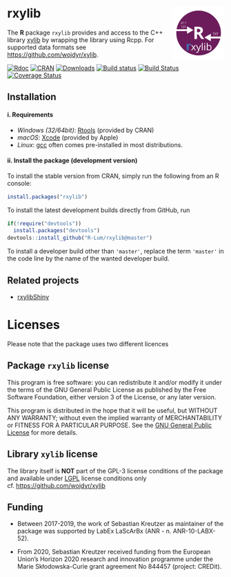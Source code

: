 




<!-- README.md was auto-generated by README.Rmd. Please DO NOT edit by hand!-->

# rxylib <img width=120px src="man/figures/rxylib.svg" align="right" />

The **R** package `rxylib` provides and access to the C++ library
[xylib](http://xylib.sourceforge.net) by wrapping the library using
Rcpp. For supported data formats see <https://github.com/wojdyr/xylib>.

[![Rdoc](https://www.rdocumentation.org/badges/version/rxylib)](https://www.rdocumentation.org/packages/rxylib)
[![CRAN](https://www.r-pkg.org/badges/version/rxylib)](https://CRAN.R-project.org/package=rxylib)
[![Downloads](https://cranlogs.r-pkg.org/badges/grand-total/rxylib)](https://www.r-pkg.org/pkg/rxylib)
[![Build
status](https://ci.appveyor.com/api/projects/status/7mmfpmo23k3iaq57/branch/master?svg=true)](https://ci.appveyor.com/project/RLumSK/rxylib/branch/master)
[![Build
Status](https://travis-ci.org/R-Lum/rxylib.svg?branch=master)](https://travis-ci.org/R-Lum/rxylib)
[![Coverage
Status](https://img.shields.io/codecov/c/github/R-Lum/rxylib.svg)](https://codecov.io/github/R-Lum/rxylib?branch=master)

## Installation

#### i. Requirements

  - *Windows (32/64bit)*:
    [Rtools](https://cran.r-project.org/bin/windows/Rtools/) (provided
    by CRAN)
  - *macOS*: [Xcode](https://developer.apple.com/xcode/downloads/)
    (provided by Apple)
  - *Linux*: [gcc](https://gcc.gnu.org) often comes pre-installed in
    most distributions.

#### ii. Install the package (development version)

To install the stable version from CRAN, simply run the following from
an R console:

``` r
install.packages("rxylib")
```

To install the latest development builds directly from GitHub, run

``` r
if(!require("devtools"))
  install.packages("devtools")
devtools::install_github("R-Lum/rxylib@master")
```

To install a developer build other than `'master'`, replace the term
`'master'` in the code line by the name of the wanted developer build.

## Related projects

  - [rxylibShiny](https://github.com/JohannesFriedrich/rxylibShiny)

# Licenses

Please note that the package uses two different licences

## Package `rxylib` license

This program is free software: you can redistribute it and/or modify it
under the terms of the GNU General Public License as published by the
Free Software Foundation, either version 3 of the License, or any later
version.

This program is distributed in the hope that it will be useful, but
WITHOUT ANY WARRANTY; without even the implied warranty of
MERCHANTABILITY or FITNESS FOR A PARTICULAR PURPOSE. See the [GNU
General Public
License](https://github.com/R-Lum/rxylib/blob/master/LICENSE) for more
details.

## Library `xylib` license

The library itself is **NOT** part of the GPL-3 license conditions of
the package and available under
[LGPL](https://github.com/wojdyr/xylib/blob/master/COPYING) license
conditions only cf. <https://github.com/wojdyr/xylib>

## <span class="glyphicon glyphicon-euro"></span> Funding

  - Between 2017-2019, the work of Sebastian Kreutzer as maintainer of
    the package was supported by LabEx LaScArBx (ANR -
    n. ANR-10-LABX-52).

  - From 2020, Sebastian Kreutzer received funding from the European
    Union’s Horizon 2020 research and innovation programme under the
    Marie Skłodowska-Curie grant agreement No 844457 (project: CREDit).
